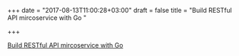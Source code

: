 +++
date = "2017-08-13T11:00:28+03:00"
draft = false
title = "Build RESTful API mircoservice with Go  "

+++

<p><a href="http://himarsh.org/build-restful-api-mircoservice-with-go/">Build RESTful API mircoservice with Go  </a></p>

